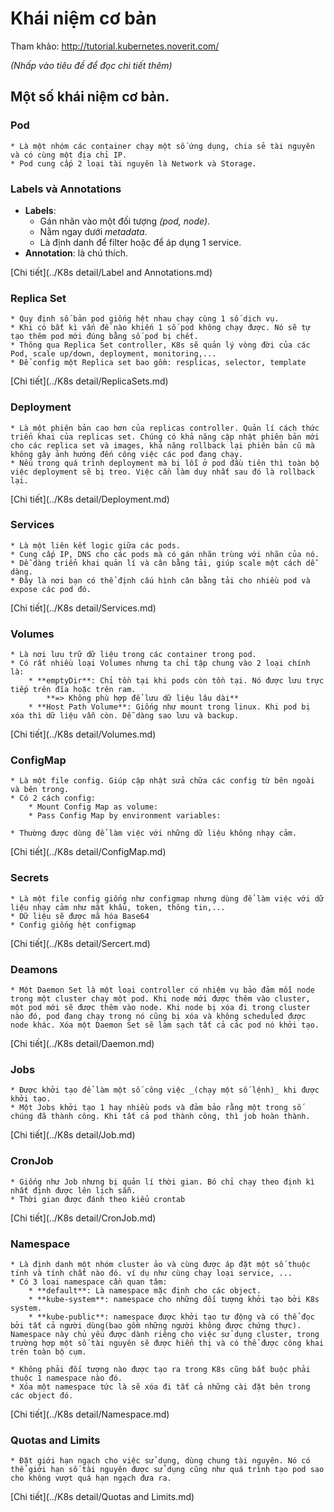 # Khái niệm cơ bản

Tham khảo: http://tutorial.kubernetes.noverit.com/

_(Nhấp vào tiêu đề để đọc chi tiết thêm)_
## Một số khái niệm cơ bản.

### Pod
	* Là một nhóm các container chạy một số ứng dụng, chia sẻ tài nguyên và có cùng một địa chỉ IP.
	* Pod cung cấp 2 loại tài nguyên là Network và Storage.

### Labels và Annotations
* **Labels**: 
	* Gán nhãn vào một đối tượng _(pod, node)_.
	* Nằm ngay dưới _metadata_.
	* Là định danh để filter hoặc để áp dụng 1 service.
* **Annotation**: là chú thích.

[Chi tiết](../K8s detail/Label and Annotations.md)

### Replica Set
	* Quy định số bản pod giống hệt nhau chạy cùng 1 số dịch vụ.
	* Khi có bất kì vấn đề nào khiến 1 số pod không chạy được. Nó sẽ tự tạo thêm pod mới đúng bằng số pod bị chết.
	* Thông qua Replica Set controller, K8s sẽ quản lý vòng đời của các Pod, scale up/down, deployment, monitoring,...
	* Để config một Replica set bao gồm: resplicas, selector, template
[Chi tiết](../K8s detail/ReplicaSets.md)

### Deployment
	* Là một phiên bản cao hơn của replicas controller. Quản lí cách thức triển khai của replicas set. Chúng có khả năng cập nhật phiên bản mới cho các replica set và images, khả năng rollback lại phiên bản cũ mà không gây ảnh hướng đến công việc các pod đang chạy.
	* Nếu trong quá trình deployment mà bị lỗi ở pod đầu tiên thì toàn bộ việc deployment sẽ bị treo. Việc cần làm duy nhất sau đó là rollback lại.
[Chi tiết](../K8s detail/Deployment.md)

### Services
	* Là một liên kết logic giữa các pods.
	* Cung cấp IP, DNS cho các pods mà có gán nhãn trùng với nhãn của nó. 
	* Dễ dàng triển khai quản lí và cân bằng tải, giúp scale một cách dễ dàng.
	* Đây là nơi bạn có thể định cấu hình cân bằng tải cho nhiều pod và expose các pod đó.
[Chi tiết](../K8s detail/Services.md)

### Volumes
	* Là nơi lưu trữ dữ liệu trong các container trong pod.
	* Có rất nhiều loại Volumes nhưng ta chỉ tập chung vào 2 loại chính là:
		* **emptyDir**: Chỉ tồn tại khi pods còn tồn tại. Nó được lưu trực tiếp trên đĩa hoặc trên ram.
			**=> Không phù hợp để lưu dữ liệu lâu dài** 
		* **Host Path Volume**: Giống như mount trong linux. Khi pod bị xóa thì dữ liệu vẫn còn. Dễ dàng sao lưu và backup.
[Chi tiết](../K8s detail/Volumes.md)

### ConfigMap
	* Là một file config. Giúp cập nhật sửa chữa các config từ bên ngoài và bên trong.
	* Có 2 cách config:
		* Mount Config Map as volume:
		* Pass Config Map by environment variables:

	* Thường được dùng để làm việc với những dữ liệu không nhạy cảm.
[Chi tiết](../K8s detail/ConfigMap.md)

### Secrets
	* Là một file config giống như configmap nhưng dùng để làm việc với dữ liệu nhạy cảm như mật khẩu, token, thông tin,...
	* Dữ liệu sẽ được mã hóa Base64
	* Config giống hệt configmap
[Chi tiết](../K8s detail/Sercert.md)

### Deamons
	* Một Daemon Set là một loại controller có nhiệm vụ bảo đảm mỗi node trong một cluster chạy một pod. Khi node mới được thêm vào cluster, một pod mới sẽ được thêm vào node. Khi node bị xóa đi trong cluster nào đó, pod đang chạy trong nó cũng bị xóa và không scheduled được node khác. Xóa một Daemon Set sẽ làm sạch tất cả các pod nó khởi tạo.
[Chi tiết](../K8s detail/Daemon.md)

### Jobs
	* Được khởi tạo để làm một số công việc _(chạy một số lệnh)_ khi được khởi tạo. 
	* Một Jobs khởi tạo 1 hay nhiều pods và đảm bảo rằng một trong số chúng đã thành công. Khi tất cả pod thành công, thì job hoàn thành.
[Chi tiết](../K8s detail/Job.md)

### CronJob
	* Giống như Job nhưng bị quản lí thời gian. Bó chỉ chạy theo định kì nhất định được lên lịch sẵn.
	* Thời gian được đánh theo kiểu crontab
[Chi tiết](../K8s detail/CronJob.md)

### Namespace
	* Là định danh một nhóm cluster ảo và cùng được áp đặt một số thuộc tính và tính chất nào đó. ví dụ như cùng chạy loại service, ...
	* Có 3 loại namespace cần quan tâm:
		* **default**: Là namespace mặc định cho các object.
		* **kube-system**: namespace cho những đối tượng khởi tạo bởi K8s system.
		* **kube-public**: namespace được khởi tạo tự động và có thể đọc bởi tất cả người dùng(bao gồm những người không được chứng thực). Namespace này chủ yếu được dành riêng cho việc sử dụng cluster, trong trường hợp một số tài nguyên sẽ được hiển thị và có thể được công khai trên toàn bộ cụm.

	* Không phải đối tượng nào được tạo ra trong K8s cũng bắt buộc phải thuộc 1 namespace nào đó.
	* Xóa một namespace tức là sẽ xóa đi tất cả những cài đặt bên trong các object đó.
[Chi tiết](../K8s detail/Namespace.md)

### Quotas and Limits
	* Đặt giới hạn ngạch cho việc sử dụng, dùng chung tài nguyên. Nó có thể giới hạn số tài nguyên được sử dụng cũng như quá trình tạo pod sao cho không vượt quá hạn ngạch đưa ra.	
[Chi tiết](../K8s detail/Quotas and Limits.md)

